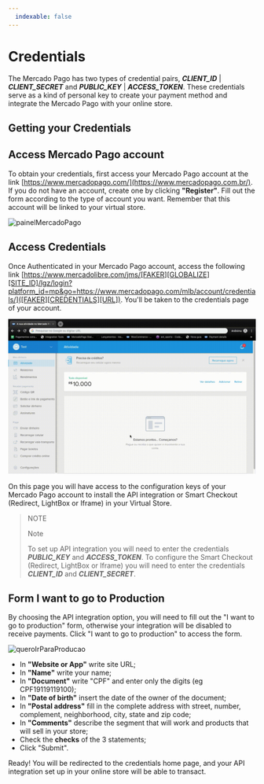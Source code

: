 ```yaml
---
  indexable: false
---
```


# Credentials

The Mercado Pago has two types of credential pairs, **_CLIENT_ID_** | **_CLIENT_SECRET_** and **_PUBLIC_KEY_** | **_ACCESS_TOKEN_**. These credentials serve as a kind of personal key to create your payment method and integrate the Mercado Pago with your online store.

## Getting your Credentials

## Access Mercado Pago account

To obtain your credentials, first access your Mercado Pago account at the link [https://www.mercadopago.com/](https://www.mercadopago.com.br/).
If you do not have an account, create one by clicking **"Register"**. Fill out the form according to the type of account you want. Remember that this account will be linked to your virtual store.

![painelMercadoPago](/images/painelMercadoPago.gif)

## Access Credentials

Once Authenticated in your Mercado Pago account, access the following link [https://www.mercadolibre.com/jms/[FAKER][GLOBALIZE][SITE_ID]/lgz/login?platform_id=mp&go=https://www.mercadopago.com/mlb/account/credentials/]([FAKER][CREDENTIALS][URL]).
You'll be taken to the credentials page of your account.

![paginaCredenciais](/images/paginaCredenciais.gif)

On this page you will have access to the configuration keys of your Mercado Pago account to install the API integration or Smart Checkout (Redirect, LightBox or Iframe) in your Virtual Store.

> NOTE
>
> Note
>
> To set up API integration you will need to enter the credentials **_PUBLIC_KEY_** and **_ACCESS_TOKEN_**.
> To configure the Smart Checkout (Redirect, LightBox or Iframe) you will need to enter the credentials **_CLIENT_ID_** and **_CLIENT_SECRET_**.

## Form I want to go to Production

By choosing the API integration option, you will need to fill out the "I want to go to production" form, otherwise your integration will be disabled to receive payments.
Click "I want to go to production" to access the form.

![queroIrParaProducao](/images/queroIrParaProducao.gif)

* In **"Website or App"** write site URL;
* In **"Name"** write your name;
* In **"Document"** write "CPF" and enter only the digits (eg CPF19119119100);
* In **"Date of birth"** insert the date of the owner of the document;
* In **"Postal address"** fill in the complete address with street, number, complement, neighborhood, city, state and zip code;
* In **"Comments"** describe the segment that will work and products that will sell in your store;
* Check the **checks** of the 3 statements;
* Click "Submit".

Ready! You will be redirected to the credentials home page, and your API integration set up in your online store will be able to transact.
